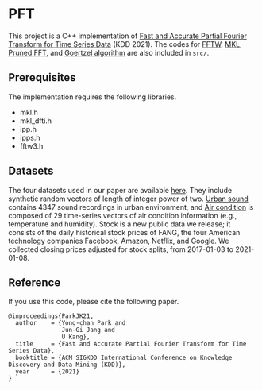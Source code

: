 # PFT

This project is a C++ implementation of [Fast and Accurate Partial Fourier Transform for Time Series Data](https://dl.acm.org/doi/10.1145/3447548.3467293) (KDD 2021).
The codes for [FFTW](http://www.fftw.org/index.html), 
[MKL](https://software.intel.com/mkl), 
[Pruned FFT](http://www.fftw.org/pruned.html), and
[Goertzel algorithm](https://github.com/pramasoul/jrand/blob/master/goertzel.c) are also included in `src/`.

## Prerequisites

The implementation requires the following libraries.

- mkl.h
- mkl_dfti.h
- ipp.h
- ipps.h
- fftw3.h

## Datasets

The four datasets used in our paper are available [here](https://drive.google.com/file/d/1ArejxayJdkCTitxhY42iVCCTNpDIc2yd/view?usp=sharing).
They include synthetic random vectors of length of integer power of two.
[Urban sound](https://urbansounddataset.weebly.com/urbansound8k.html) contains 4347 sound recordings in urban environment,
and [Air condition](https://archive.ics.uci.edu/ml/datasets/Appliances+energy+prediction) is composed of 29 time-series vectors of air condition information (e.g., temperature and humidity).
Stock is a new public data we release; it consists of the daily historical stock prices of FANG, 
the four American technology companies Facebook, Amazon, Netflix, and Google.
We collected closing prices adjusted for stock splits, from 2017-01-03 to 2021-01-08.

## Reference

If you use this code, please cite the following paper.
~~~
@inproceedings{ParkJK21,
  author    = {Yong-chan Park and
               Jun-Gi Jang and
               U Kang},
  title     = {Fast and Accurate Partial Fourier Transform for Time Series Data},
  booktitle = {ACM SIGKDD International Conference on Knowledge Discovery and Data Mining (KDD)},
  year      = {2021}
}
~~~
